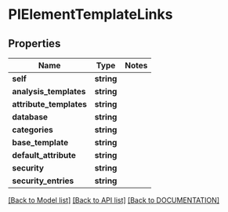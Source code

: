 # PIElementTemplateLinks

## Properties
Name | Type | Notes
------------ | ------------- | -------------
**self** | **string**
**analysis_templates** | **string**
**attribute_templates** | **string**
**database** | **string**
**categories** | **string**
**base_template** | **string**
**default_attribute** | **string**
**security** | **string**
**security_entries** | **string**

[[Back to Model list]](../../DOCUMENTATION.md#documentation-for-models) [[Back to API list]](../../DOCUMENTATION.md#documentation-for-api-endpoints) [[Back to DOCUMENTATION]](../../DOCUMENTATION.md)

